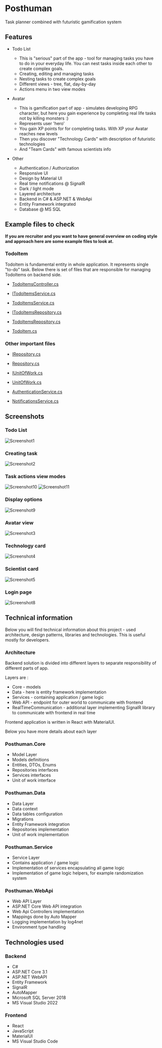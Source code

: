 # Posthuman
Task planner combined with futuristic gamification system

## Features
- Todo List 
  - This is "serious" part of the app - tool for managing tasks you have to do in your everyday life. You can nest tasks inside each other to create complex goals. 
  - Creating, editing and managing tasks
  - Nesting tasks to create complex goals
  - Different views - tree, flat, day-by-day
  - Actions menu in two view modes
  
- Avatar
  - This is gamification part of app - simulates developing RPG character, but here you gain experience by completing real life tasks not by killing monsters :)
  - Represents user 'hero'
  - You gain XP points for for completing tasks. With XP your Avatar reaches new levels
  - Then you discover "Technology Cards" with description of futuristic technologies
  - And "Team Cards" with famous scientists info 

- Other
  - Authentication / Authorization
  - Responsive UI
  - Design by Material UI
  - Real time notifications @ SignalR
  - Dark / light mode
  - Layered architecture
  - Backend in C# & ASP.NET & WebApi
  - Entity Framework integrated
  - Database @ MS SQL 

## Example files to check 
**If you are recruiter and you want to have general overview on coding style and approach here are some example files to look at.**

### TodoItem
TodoItem is fundamental entity in whole application. It represents single "to-do" task. Below there is set of files that are responsible for managing TodoItems on backend side. 

- [TodoItemsController.cs](https://github.com/ArekWiacek/Posthuman/blob/master/Backend/Posthuman.WebApi/Controllers/TodoItemsController.cs)

- [ITodoItemsService.cs](https://github.com/ArekWiacek/Posthuman/blob/master/Backend/Posthuman.Core/Services/ITodoItemsService.cs)
- [TodoItemsService.cs](https://github.com/ArekWiacek/Posthuman/blob/master/Backend/Posthuman.Services/TodoItemsService.cs)

- [ITodoItemsRepository.cs](https://github.com/ArekWiacek/Posthuman/blob/master/Backend/Posthuman.Core/Repositories/ITodoItemsRepository.cs)
- [TodoItemsRepository.cs](https://github.com/ArekWiacek/Posthuman/blob/master/Backend/Posthuman.Data/Repositories/TodoItemsRepository.cs)

- [TodoItem.cs](https://github.com/ArekWiacek/Posthuman/blob/master/Backend/Posthuman.Core/Models/Entities/TodoItem.cs)

### Other important files
- [IRepository.cs](https://github.com/ArekWiacek/Posthuman/blob/master/Backend/Posthuman.Core/Repositories/IRepository.cs)
- [Repository.cs](https://github.com/ArekWiacek/Posthuman/blob/master/Backend/Posthuman.Data/Repositories/Repository.cs)

- [IUnitOfWork.cs](https://github.com/ArekWiacek/Posthuman/blob/master/Backend/Posthuman.Core/IUnitOfWork.cs)
- [UnitOfWork.cs](https://github.com/ArekWiacek/Posthuman/blob/master/Backend/Posthuman.Data/UnitOfWork.cs)

- [AuthenticationService.cs](https://github.com/ArekWiacek/Posthuman/blob/master/Backend/Posthuman.Services/AuthenticationService.cs)
- [NotificationsService.cs](https://github.com/ArekWiacek/Posthuman/blob/master/Backend/Posthuman.Services/NotificationsService.cs)

## Screenshots

### Todo List
![Screenshot1](https://user-images.githubusercontent.com/10595928/157107573-4ac8352e-f748-439a-998d-302beced0a31.png)

### Creating task
![Screenshot2](https://user-images.githubusercontent.com/10595928/157107735-6b7b6294-8b7c-44c0-b57f-77486610f6a7.png)

### Task actions view modes
![Screenshot10](https://user-images.githubusercontent.com/10595928/157114498-839eb5a2-713c-41d8-9cdf-37d78a0d4367.png)
![Screenshot11](https://user-images.githubusercontent.com/10595928/157114510-5ea67fee-b709-4ead-b936-95234acf9a19.png)

### Display options
![Screenshot9](https://user-images.githubusercontent.com/10595928/157114544-1597e70c-599e-4144-a7ef-21ef21b37431.png)

### Avatar view
![Screenshot3](https://user-images.githubusercontent.com/10595928/157107785-fde5e64a-3409-44cc-b095-327cf8ae160e.png)

### Technology card
![Screenshot4](https://user-images.githubusercontent.com/10595928/157107820-5ee850a9-ded8-4578-b591-b44ea4ffb6f1.png)

### Scientist card
![Screenshot5](https://user-images.githubusercontent.com/10595928/157107843-05b347bd-b7f7-48a3-b8ee-efbbeade2867.png)

### Login page
![Screenshot8](https://user-images.githubusercontent.com/10595928/157114835-e5a2e5f1-4277-4f0a-962c-67b8dae62983.png)


## Technical information

Below you will find technical information about this project - used architecture, design patterns, libraries and technologies. This is useful mostly for developers.

### Architecture

Backend solution is divided into different layers to separate responsibility of different parts of app. 

Layers are : 
- Core - models
- Data - here is entity framework implementation
- Services - containing application / game logic 
- Web API - endpoint for outer world to communicate with frontend 
- RealTimeCommunication - additional layer implementing SignalR library to communicate with frontend in real time 

Frontend application is written in React with MaterialUI.

Below you have more details about each layer

### Posthuman.Core
* Model Layer
* Models definitions
* Entities, DTOs, Enums
* Repositories interfaces 
* Services interfaces
* Unit of work interface

### Posthuman.Data
* Data Layer
* Data context
* Data tables configuration
* Migrations
* Entity Framework integration
* Repositories implementation
* Unit of work implementation

### Posthuman.Service
* Service Layer
* Contains application / game logic
* Implementation of services encapsulating all game logic
* Implementation of game logic helpers, for example randomization system

### Posthuman.WebApi
* Web API Layer
* ASP.NET Core Web API integration
* Web Api Controllers implementation
* Mappings done by Auto Mapper
* Logging implementation by log4net
* Environment type handling

## Technologies used

### Backend
- C#
- ASP.NET Core 3.1
- ASP.NET WebAPI
- Entity Framework
- SignalR
- AutoMapper
- Microsoft SQL Server 2018
- MS Visual Studio 2022

### Frontend
- React
- JavaScript
- MaterialUI
- MS Visual Studio Code
